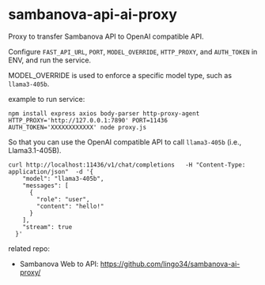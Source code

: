 # sambanova-api-ai-proxy

Proxy to transfer Sambanova API to OpenAI compatible API.

Configure `FAST_API_URL`, `PORT`, `MODEL_OVERRIDE`, `HTTP_PROXY`, and `AUTH_TOKEN` in ENV, and run the service.

MODEL_OVERRIDE is used to enforce a specific model type, such as `llama3-405b`.

example to run service:  
```shell
npm install express axios body-parser http-proxy-agent
HTTP_PROXY='http://127.0.0.1:7890' PORT=11436 AUTH_TOKEN='XXXXXXXXXXXX' node proxy.js
```

So that you can use the OpenAI compatible API to call `llama3-405b` (i.e., Llama3.1-405B).
```shell
curl http://localhost:11436/v1/chat/completions   -H "Content-Type: application/json"  -d '{
    "model": "llama3-405b",
    "messages": [
      {
        "role": "user",
        "content": "hello!"
      }
    ],
    "stream": true
  }'
```

related repo:
-  Sambanova Web to API: https://github.com/lingo34/sambanova-ai-proxy/